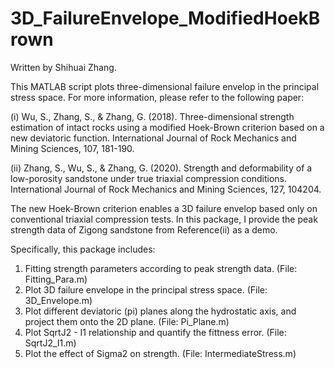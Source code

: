 # 3D_FailureEnvelope_ModifiedHoekBrown
Written by Shihuai Zhang.

This MATLAB script plots three-dimensional failure envelop in the principal stress space. For more information, please refer to the following paper:

(i) Wu, S., Zhang, S., & Zhang, G. (2018). Three-dimensional strength estimation of intact rocks using a modified Hoek-Brown criterion based on a new deviatoric function. International Journal of Rock Mechanics and Mining Sciences, 107, 181-190.

(ii) Zhang, S., Wu, S., & Zhang, G. (2020). Strength and deformability of a low-porosity sandstone under true triaxial compression conditions. International Journal of Rock Mechanics and Mining Sciences, 127, 104204.



The new Hoek-Brown criterion enables a 3D failure envelop based only on conventional triaxial compression tests. In this package, I provide the peak strength data of Zigong sandstone from Reference(ii) as a demo.


Specifically, this package includes:
  1) Fitting strength parameters according to peak strength data. (File: Fitting_Para.m)
  2) Plot 3D failure envelope in the principal stress space. (File: 3D_Envelope.m)
  3) Plot different deviatoric (pi) planes along the hydrostatic axis, and project them onto the 2D plane. (File: Pi_Plane.m)
  4) Plot SqrtJ2 - I1 relationship and quantify the fittness error. (File: SqrtJ2_I1.m)
  5) Plot the effect of Sigma2 on strength. (File: IntermediateStress.m)







